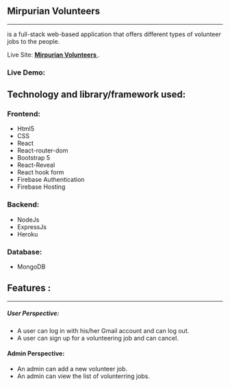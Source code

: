 ## Mirpurian Volunteers
---
is a full-stack web-based application that offers different types of volunteer jobs to the people.

Live Site:  **[ Mirpurian Volunteers ]( https://mirpurian-volunteers.web.app/)**. 

### Live Demo:


## Technology and library/framework used:
### Frontend: 
- Html5
- CSS 
- React 
- React-router-dom 
- Bootstrap 5 
- React-Reveal
- React hook form 
- Firebase Authentication
- Firebase Hosting
### Backend: 
- NodeJs 
- ExpressJs
- Heroku
### Database:
- MongoDB

## Features : 
---
##### User Perspective:
- A user can log in with his/her Gmail account and can log out.
- A user can sign up for a volunteering  job and can cancel.

#### Admin Perspective:
- An admin can add a new volunteer job.
- An admin can view the list of volunterring jobs. 